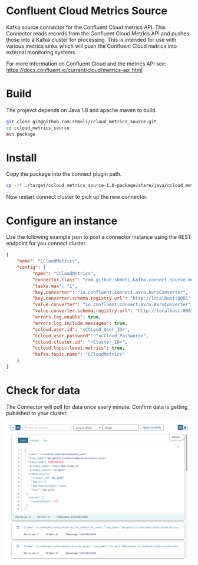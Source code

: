 # Confluent Cloud Metrics Source

Kafka source connector for the Confluent Cloud metrics API.  This Connector reads records from the Confluent Cloud Metrics API and pushes those into a Kafka cluster for processing.  This is intended for use with various metrics sinks which will push the Confluent Cloud metrics into external monitoring systems.

For more information on Confluent Cloud and the metrics API see: <https://docs.confluent.io/current/cloud/metrics-api.html>

# Build

The projevct depends on Java 1.8 and apache maven to build.

```bash
git clone git@github.com:shmoli/ccloud_metrics_source.git
cd ccloud_metrics_source
mvn package
```

# Install

Copy the package into the connect plugin path.

```bash
cp -rf ./target/ccloud_metrics_source-1.0-package/share/java/ccloud_metrics_api  <connect-plugin-path>
```

Now restart connect cluster to pick up the new connector.

# Configure an instance

Use the following example json to post a connector instance using the REST endpoint for you connect cluster.

```json
{
    "name": "CCloudMetrics",
    "config": {
		  "name": "CCloudMetrics",
		  "connector.class": "com.github.shmoli.kafka.connect.source.metricsapi.MetricsAPISourceConnector",
		  "tasks.max": "1",
		  "key.converter": "io.confluent.connect.avro.AvroConverter",
		  "key.converter.schema.registry.url": "http://localhost:8081",
		  "value.converter": "io.confluent.connect.avro.AvroConverter",
		  "value.converter.schema.registry.url": "http://localhost:8081",
		  "errors.log.enable": true,
		  "errors.log.include.messages": true,
		  "ccloud.user.id": "<CCLoud_User_ID>",
		  "ccloud.user.password": "<CCloud_Password>",
		  "ccloud.cluster.id": "<Cluster_ID>",
		  "ccloud.topic.level.metrics": true,
		  "kafka.topic.name": "CCloudMetrics"   	
    }
}
```

# Check for data

The Connector will poll for data once every minute.  Confirm data is getting published to your cluster.

![Example Messages][messages]

[messages]: https://github.com/shmoli/ccloud_metrics_source/blob/master/resources/CCLoudMetricsScreenshot.png "Example Messages"


